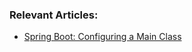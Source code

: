 ### Relevant Articles:

- [Spring Boot: Configuring a Main Class](http://www.baeldung.com/spring-boot-main-class)

